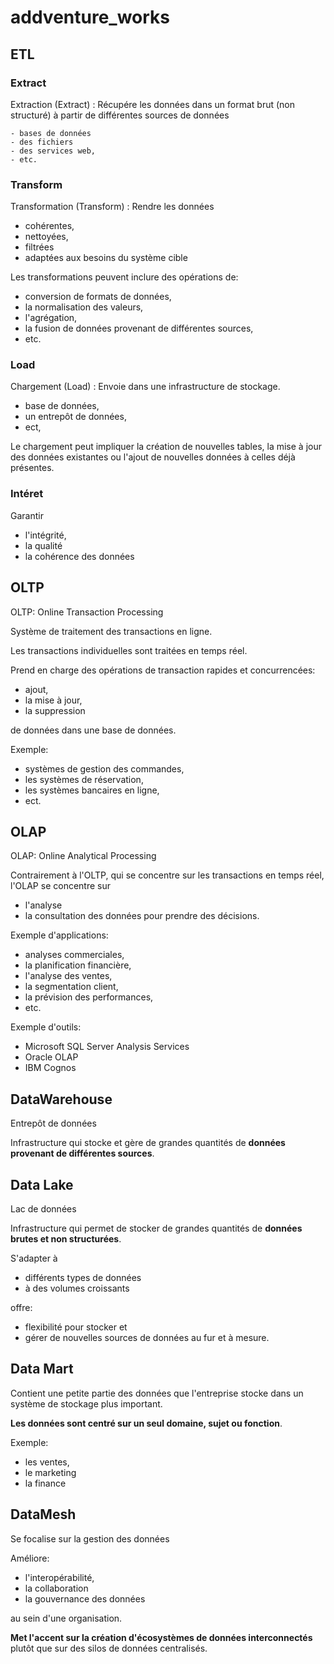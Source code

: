 # addventure_works

## ETL

### Extract
Extraction (Extract) : Récupére les données dans un format brut (non structuré) à partir de différentes sources de données

    - bases de données
    - des fichiers
    - des services web, 
    - etc. 

### Transform
Transformation (Transform) : Rendre les données
- cohérentes, 
- nettoyées, 
- filtrées 
- adaptées aux besoins du système cible 

Les transformations peuvent inclure des opérations de:
- conversion de formats de données, 
- la normalisation des valeurs, 
- l'agrégation, 
- la fusion de données provenant de différentes sources, 
- etc.

### Load

Chargement (Load) : Envoie dans une infrastructure de stockage. 
- base de données, 
- un entrepôt de données, 
- ect, 

Le chargement peut impliquer la création de nouvelles tables, la mise à jour des données existantes ou l'ajout de nouvelles données à celles déjà présentes.

### Intéret
Garantir 
- l'intégrité, 
- la qualité
- la cohérence des données 


## OLTP
OLTP: Online Transaction Processing

Système de traitement des transactions en ligne.

Les transactions individuelles sont traitées en temps réel.

Prend en charge des opérations de transaction rapides et concurrencées:
- ajout, 
- la mise à jour, 
- la suppression

de données dans une base de données.

Exemple: 
- systèmes de gestion des commandes, 
- les systèmes de réservation, 
- les systèmes bancaires en ligne,
- ect.

## OLAP
OLAP: Online Analytical Processing 

Contrairement à l'OLTP, qui se concentre sur les transactions en temps réel, l'OLAP se concentre sur
- l'analyse
- la consultation 
des données pour prendre des décisions.

Exemple d'applications:
- analyses commerciales, 
- la planification financière, 
- l'analyse des ventes, 
- la segmentation client, 
- la prévision des performances, 
- etc. 

Exemple d'outils:
- Microsoft SQL Server Analysis Services
- Oracle OLAP 
- IBM Cognos

## DataWarehouse
Entrepôt de données

Infrastructure qui stocke et gère de grandes quantités de **données provenant de différentes sources**.

## Data Lake
Lac de données 

Infrastructure qui permet de stocker de grandes quantités de **données brutes et non structurées**. 

S'adapter à 
- différents types de données
- à des volumes croissants

offre:
- flexibilité pour stocker et 
- gérer de nouvelles sources de données au fur et à mesure.

## Data Mart

Contient une petite partie des données que l'entreprise stocke dans un système de stockage plus important. 

**Les données sont centré sur un seul domaine, sujet ou fonction**.

Exemple:
- les ventes, 
- le marketing 
- la finance 


## DataMesh

Se focalise sur la gestion des données

Améliore:
- l'interopérabilité, 
- la collaboration 
- la gouvernance des données 

au sein d'une organisation. 

**Met l'accent sur la création d'écosystèmes de données interconnectés** plutôt que sur des silos de données centralisés.